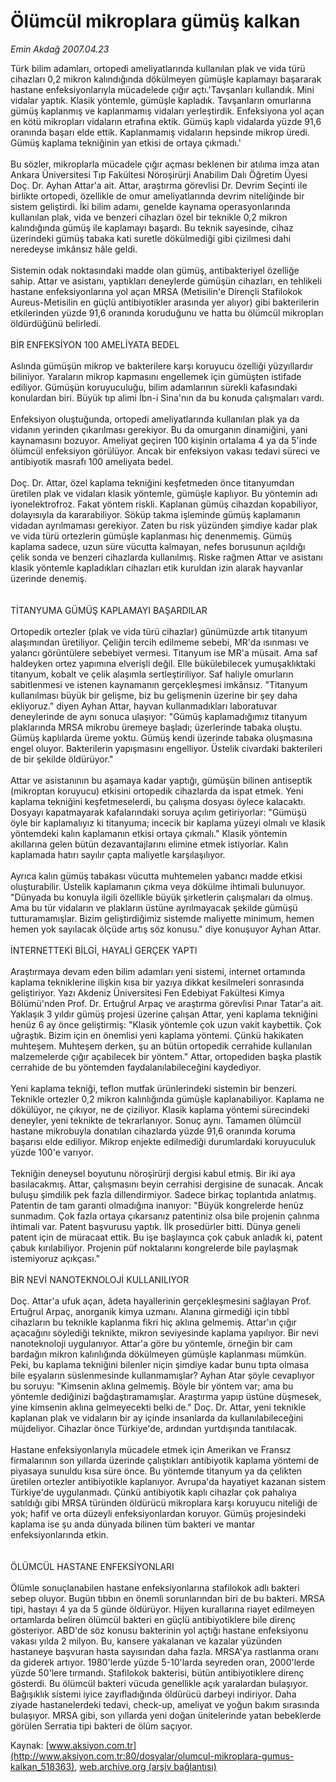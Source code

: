# Ölümcül mikroplara gümüş kalkan

*Emin Akdağ 2007.04.23*

<div class="pNewsDetailMainContent" itemprop="articleBody">
 Türk bilim adamları, ortopedi ameliyatlarında kullanılan plak ve vida türü cihazları 0,2 mikron kalındığında dökülmeyen gümüşle kaplamayı başararak hastane enfeksiyonlarıyla mücadelede çığır açtı.'Tavşanları kullandık. Mini vidalar yaptık. Klasik yöntemle, gümüşle kapladık. Tavşanların omurlarına gümüş kaplanmış ve kaplanmamış vidaları yerleştirdik. Enfeksiyona yol açan en kötü mikropları vidaların etrafına ektik. Gümüş kaplı vidalarda yüzde 91,6 oranında başarı elde ettik. Kaplanmamış vidaların hepsinde mikrop üredi. Gümüş kaplama tekniğinin yan etkisi de ortaya çıkmadı.'
 <br/>
 <br/>
 Bu sözler, mikroplarla mücadele çığır açması beklenen bir atılıma imza atan Ankara Üniversitesi Tıp Fakültesi Nöroşirürji Anabilim Dalı Öğretim Üyesi Doç. Dr. Ayhan Attar'a ait. Attar, araştırma görevlisi Dr. Devrim Seçinti ile birlikte ortopedi, özellikle de omur ameliyatlarında devrim niteliğinde bir sistem geliştirdi. İki bilim adamı, genelde kaynama operasyonlarında kullanılan plak, vida ve benzeri cihazları özel bir teknikle 0,2 mikron kalındığında gümüş ile kaplamayı başardı. Bu teknik sayesinde, cihaz üzerindeki gümüş tabaka kati suretle dökülmediği gibi çizilmesi dahi neredeyse imkânsız hâle geldi.
 <br/>
 <br/>
 Sistemin odak noktasındaki madde olan gümüş, antibakteriyel özelliğe sahip. Attar ve asistanı, yaptıkları deneylerde gümüşün cihazları, en tehlikeli hastane enfeksiyonlarına yol açan MRSA (Metisilin'e Dirençli Stafilokok Aureus-Metisilin en güçlü antibiyotikler arasında yer alıyor) gibi bakterilerin etkilerinden yüzde 91,6 oranında koruduğunu ve hatta bu ölümcül mikropları öldürdüğünü belirledi.
 <br/>
 <br/>
 BİR ENFEKSİYON 100 AMELİYATA BEDEL
 <br/>
 <br/>
 Aslında gümüşün mikrop ve bakterilere karşı koruyucu özelliği yüzyıllardır biliniyor. Yaraların mikrop kapmasını engellemek için gümüşten istifade ediliyor. Gümüşün koruyuculuğu, bilim adamlarının sürekli kafasındaki konulardan biri. Büyük tıp alimi İbn-i Sina'nın da bu konuda çalışmaları vardı.
 <br/>
 <br/>
 Enfeksiyon oluştuğunda, ortopedi ameliyatlarında kullanılan plak ya da vidanın yerinden çıkarılması gerekiyor. Bu da omurganın dinamiğini, yani kaynamasını bozuyor. Ameliyat geçiren 100 kişinin ortalama 4 ya da 5'inde ölümcül enfeksiyon görülüyor. Ancak bir enfeksiyon vakası tedavi süreci ve antibiyotik masrafı 100 ameliyata bedel.
 <br/>
 <br/>
 Doç. Dr. Attar, özel kaplama tekniğini keşfetmeden önce titanyumdan üretilen plak ve vidaları klasik yöntemle, gümüşle kaplıyor. Bu yöntemin adı iyonelektrofroz. Fakat yöntem riskli. Kaplanan gümüş cihazdan kopabiliyor, dolayısıyla da kararabiliyor. Söküp takma işleminde gümüş kaplamanın vidadan ayrılmaması gerekiyor. Zaten bu risk yüzünden şimdiye kadar plak ve vida türü ortezlerin gümüşle kaplanması hiç denenmemiş. Gümüş kaplama sadece, uzun süre vücutta kalmayan, nefes borusunun açıldığı çelik sonda ve benzeri cihazlarda kullanılmış. Riske rağmen Attar ve asistanı klasik yöntemle kapladıkları cihazları etik kuruldan izin alarak hayvanlar üzerinde denemiş.
 <br/>
 <br/>
 <br/>
 TİTANYUMA GÜMÜŞ KAPLAMAYI BAŞARDILAR
 <br/>
 <br/>
 Ortopedik ortezler (plak ve vida türü cihazlar) günümüzde artık titanyum alaşımından üretiliyor. Çeliğin tercih edilmeme sebebi, MR'da ısınması ve yalancı görüntülere sebebiyet vermesi. Titanyum ise MR'a müsait. Ama saf haldeyken ortez yapımına elverişli değil. Elle bükülebilecek yumuşaklıktaki titanyum, kobalt ve çelik alaşımla sertleştiriliyor. Saf haliyle omurların sabitlenmesi ve istenen kaynamanın gerçekleşmesi imkânsız. "Titanyum kullanılması büyük bir gelişme, biz bu gelişmenin üzerine bir şey daha ekliyoruz." diyen Ayhan Attar, hayvan kullanmadıkları laboratuvar deneylerinde de aynı sonuca ulaşıyor: "Gümüş kaplamadığımız titanyum plaklarında MRSA mikrobu üremeye başladı; üzerlerinde tabaka oluştu. Gümüş kaplılarda üreme yoktu. Gümüş kendi üzerinde tabaka oluşmasına engel oluyor. Bakterilerin yapışmasını engelliyor. Üstelik civardaki bakterileri de bir şekilde öldürüyor."
 <br/>
 <br/>
 Attar ve asistanının bu aşamaya kadar yaptığı, gümüşün bilinen antiseptik (mikroptan koruyucu) etkisini ortopedik cihazlarda da ispat etmek. Yeni kaplama tekniğini keşfetmeselerdi, bu çalışma dosyası öylece kalacaktı. Dosyayı kapatmayarak kafalarındaki soruya açılım getiriyorlar: "Gümüşü öyle bir kaplamalıyız ki titanyuma; incecik bir kaplama yüzeyi olmalı ve klasik yöntemdeki kalın kaplamanın etkisi ortaya çıkmalı." Klasik yöntemin akıllarına gelen bütün dezavantajlarını elimine etmek istiyorlar. Kalın kaplamada hatırı sayılır çapta maliyetle karşılaşılıyor.
 <br/>
 <br/>
 Ayrıca kalın gümüş tabakası vücutta muhtemelen yabancı madde etkisi oluşturabilir. Üstelik kaplamanın çıkma veya dökülme ihtimali bulunuyor. "Dünyada bu konuyla ilgili özellikle büyük şirketlerin çalışmaları da olmuş. Ama bu tür vidaların ve plakların üstüne ayrılmayacak şekilde gümüşü tutturamamışlar. Bizim geliştirdiğimiz sistemde maliyette minimum, hemen hemen yok sayılacak ölçüde artış söz konusu." diye konuşuyor Ayhan Attar.
 <br/>
 <br/>
 İNTERNETTEKİ BİLGİ, HAYALİ GERÇEK YAPTI
 <br/>
 <br/>
 Araştırmaya devam eden bilim adamları yeni sistemi, internet ortamında kaplama tekniklerine ilişkin kısa bir yazıya dikkat kesilmeleri sonrasında geliştiriyor. Yazı Akdeniz Üniversitesi Fen Edebiyat Fakültesi Kimya Bölümü'nden Prof. Dr. Ertuğrul Arpaç ve araştırma görevlisi Pınar Tatar'a ait. Yaklaşık 3 yıldır gümüş projesi üzerine çalışan Attar, yeni kaplama tekniğini henüz 6 ay önce geliştirmiş: "Klasik yöntemle çok uzun vakit kaybettik. Çok uğraştık. Bizim için en önemlisi yeni kaplama yöntemi. Çünkü hakikaten muhteşem. Muhteşem derken, şu an bütün ortopedik cerrahide kullanılan malzemelerde çığır açabilecek bir yöntem." Attar, ortopediden başka plastik cerrahide de bu yöntemden faydalanılabileceğini kaydediyor.
 <br/>
 <br/>
 Yeni kaplama tekniği, teflon mutfak ürünlerindeki sistemin bir benzeri. Teknikle ortezler 0,2 mikron kalınlığında gümüşle kaplanabiliyor. Kaplama ne dökülüyor, ne çıkıyor, ne de çiziliyor. Klasik kaplama yöntemi sürecindeki deneyler, yeni teknikte de tekrarlanıyor. Sonuç aynı. Tamamen ölümcül hastane mikrobuyla donatılan cihazlarda yüzde 91,6 oranında koruma başarısı elde ediliyor. Mikrop enjekte edilmediği durumlardaki koruyuculuk yüzde 100'e varıyor.
 <br/>
 <br/>
 Tekniğin deneysel boyutunu nöroşirürji dergisi kabul etmiş. Bir iki aya basılacakmış. Attar, çalışmasını beyin cerrahisi dergisine de sunacak. Ancak buluşu şimdilik pek fazla dillendirmiyor. Sadece birkaç toplantıda anlatmış. Patentin de tam garanti olmadığına inanıyor: "Büyük kongrelerde henüz sunmadım. Çok fazla ortaya çıkarsanız patentiniz olsa bile projenin çalınma ihtimali var. Patent başvurusu yaptık. İlk prosedürler bitti. Dünya geneli patent için de müracaat ettik. Bu işe başlayınca çok çabuk anladık ki, patent çabuk kırılabiliyor. Projenin püf noktalarını kongrelerde bile paylaşmak istemiyoruz açıkçası."
 <br/>
 <br/>
 BİR NEVİ NANOTEKNOLOJİ KULLANILIYOR
 <br/>
 <br/>
 Doç. Attar'a ufuk açan, âdeta hayallerinin gerçekleşmesini sağlayan Prof. Ertuğrul Arpaç, anorganik kimya uzmanı. Alanına girmediği için tıbbî cihazların bu teknikle kaplanma fikri hiç aklına gelmemiş. Attar'ın çığır açacağını söylediği teknikte, mikron seviyesinde kaplama yapılıyor. Bir nevi nanoteknoloji uygulanıyor. Attar'a göre bu yöntemle, örneğin bir cam bardağın mikron kalınlığında dökülmeyen gümüşle kaplanması mümkün. Peki, bu kaplama tekniğini bilenler niçin şimdiye kadar bunu tıpta olmasa bile eşyaların süslenmesinde kullanmamışlar? Ayhan Atar şöyle cevaplıyor bu soruyu: "Kimsenin aklına gelmemiş. Böyle bir yöntem var; ama bu yöntemle dediğinizi bağdaştıramamışlar. Araştırma yapıp üstüne düşmesek, yine kimsenin aklına gelmeyecekti belki de." Doç. Dr. Attar, yeni teknikle kaplanan plak ve vidaların bir ay içinde insanlarda da kullanılabileceğini müjdeliyor. Cihazlar önce Türkiye'de, ardından yurtdışında tanıtılacak.
 <br/>
 <br/>
 Hastane enfeksiyonlarıyla mücadele etmek için Amerikan ve Fransız firmalarının son yıllarda üzerinde çalıştıkları antibiyotik kaplama yöntemi de piyasaya sunuldu kısa süre önce. Bu yöntemde titanyum ya da çelikten üretilen ortezler antibiyotikle kaplanıyor. Avrupa'da hayatiyet kazanan sistem Türkiye'de uygulanmadı. Çünkü antibiyotik kaplı cihazlar çok pahalıya satıldığı gibi MRSA türünden öldürücü mikroplara karşı koruyucu niteliği de yok; hafif ve orta düzeyli enfeksiyonlardan koruyor. Gümüş projesindeki kaplama ise şu anda dünyada bilinen tüm bakteri ve mantar enfeksiyonlarında etkin.
 <br/>
 <br/>
 <br/>
 ÖLÜMCÜL HASTANE ENFEKSİYONLARI
 <br/>
 <br/>
 Ölümle sonuçlanabilen hastane enfeksiyonlarına stafilokok adlı bakteri sebep oluyor. Bugün tıbbın en önemli sorunlarından biri de bu bakteri. MRSA tipi, hastayı 4 ya da 5 günde öldürüyor. Hijyen kurallarına riayet edilmeyen ortamlarda beliren ölümcül bakteri en güçlü antibiyotiklere bile direnç gösteriyor. ABD'de söz konusu bakterinin yol açtığı hastane enfeksiyonu vakası yılda 2 milyon. Bu, kansere yakalanan ve kazalar yüzünden hastaneye başvuran hasta sayısından daha fazla. MRSA'ya rastlanma oranı da giderek artıyor. 1980'lerde yüzde 5-10'larda seyreden oran, 2000'lerde yüzde 50'lere tırmandı. Stafilokok bakterisi, bütün antibiyotiklere direnç gösterdi. Bu ölümcül bakteri vücuda genellikle açık yaralardan bulaşıyor. Bağışıklık sistemi iyice zayıfladığında öldürücü darbeyi indiriyor. Daha ziyade hastanelerdeki tedavi, check-up, ameliyat ve yoğun bakım sırasında bulaşıyor. MRSA gibi, son yıllarda yeni doğan ünitelerinde yatan bebeklerde görülen Serratia tipi bakteri de ölüm saçıyor.
 <br/>
</div>


Kaynak: [www.aksiyon.com.tr](http://www.aksiyon.com.tr:80/dosyalar/olumcul-mikroplara-gumus-kalkan_518363), [web.archive.org (arşiv bağlantısı)](http://web.archive.org/web/20141217123812/http://www.aksiyon.com.tr:80/dosyalar/olumcul-mikroplara-gumus-kalkan_518363)
